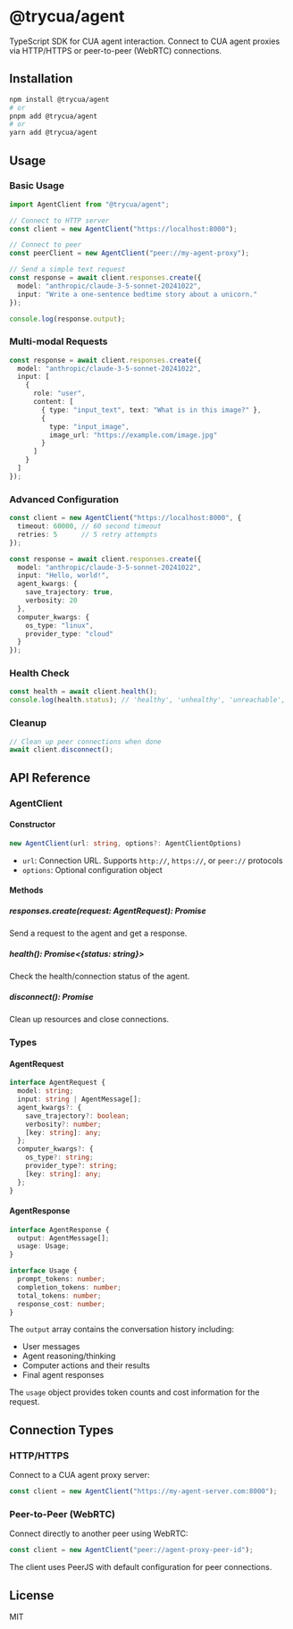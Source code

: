 # @trycua/agent

TypeScript SDK for CUA agent interaction. Connect to CUA agent proxies via HTTP/HTTPS or peer-to-peer (WebRTC) connections.

## Installation

```bash
npm install @trycua/agent
# or
pnpm add @trycua/agent
# or
yarn add @trycua/agent
```

## Usage

### Basic Usage

```typescript
import AgentClient from "@trycua/agent";

// Connect to HTTP server
const client = new AgentClient("https://localhost:8000");

// Connect to peer
const peerClient = new AgentClient("peer://my-agent-proxy");

// Send a simple text request
const response = await client.responses.create({
  model: "anthropic/claude-3-5-sonnet-20241022",
  input: "Write a one-sentence bedtime story about a unicorn."
});

console.log(response.output);
```

### Multi-modal Requests

```typescript
const response = await client.responses.create({
  model: "anthropic/claude-3-5-sonnet-20241022",
  input: [
    {
      role: "user",
      content: [
        { type: "input_text", text: "What is in this image?" },
        { 
          type: "input_image", 
          image_url: "https://example.com/image.jpg" 
        }
      ]
    }
  ]
});
```

### Advanced Configuration

```typescript
const client = new AgentClient("https://localhost:8000", {
  timeout: 60000, // 60 second timeout
  retries: 5      // 5 retry attempts
});

const response = await client.responses.create({
  model: "anthropic/claude-3-5-sonnet-20241022",
  input: "Hello, world!",
  agent_kwargs: {
    save_trajectory: true,
    verbosity: 20
  },
  computer_kwargs: {
    os_type: "linux",
    provider_type: "cloud"
  }
});
```

### Health Check

```typescript
const health = await client.health();
console.log(health.status); // 'healthy', 'unhealthy', 'unreachable', 'connected', 'disconnected'
```

### Cleanup

```typescript
// Clean up peer connections when done
await client.disconnect();
```

## API Reference

### AgentClient

#### Constructor

```typescript
new AgentClient(url: string, options?: AgentClientOptions)
```

- `url`: Connection URL. Supports `http://`, `https://`, or `peer://` protocols
- `options`: Optional configuration object

#### Methods

##### responses.create(request: AgentRequest): Promise<AgentResponse>

Send a request to the agent and get a response.

##### health(): Promise<{status: string}>

Check the health/connection status of the agent.

##### disconnect(): Promise<void>

Clean up resources and close connections.

### Types

#### AgentRequest

```typescript
interface AgentRequest {
  model: string;
  input: string | AgentMessage[];
  agent_kwargs?: {
    save_trajectory?: boolean;
    verbosity?: number;
    [key: string]: any;
  };
  computer_kwargs?: {
    os_type?: string;
    provider_type?: string;
    [key: string]: any;
  };
}
```

#### AgentResponse

```typescript
interface AgentResponse {
  output: AgentMessage[];
  usage: Usage;
}

interface Usage {
  prompt_tokens: number;
  completion_tokens: number;
  total_tokens: number;
  response_cost: number;
}
```

The `output` array contains the conversation history including:
- User messages
- Agent reasoning/thinking
- Computer actions and their results
- Final agent responses

The `usage` object provides token counts and cost information for the request.

## Connection Types

### HTTP/HTTPS

Connect to a CUA agent proxy server:

```typescript
const client = new AgentClient("https://my-agent-server.com:8000");
```

### Peer-to-Peer (WebRTC)

Connect directly to another peer using WebRTC:

```typescript
const client = new AgentClient("peer://agent-proxy-peer-id");
```

The client uses PeerJS with default configuration for peer connections.

## License

MIT
